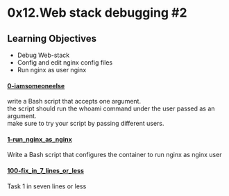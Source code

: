 # 0x12.Web stack debugging #2
## Learning Objectives

* Debug Web-stack
* Config and edit nginx config files
* Run nginx as user nginx

#### [0-iamsomeoneelse](./iamsomeoneelse)
write a Bash script that accepts one argument.  
the script should run the whoami command under the user passed as an argument.  
make sure to try your script by passing different users.

#### [1-run_nginx_as_nginx](./1-run_nginx_as_nginx)
Write a Bash script that configures the container to run nginx as nginx user

#### [100-fix_in_7_lines_or_less](./100-fix_in_7_lines_or_less)
Task 1 in seven lines or less

